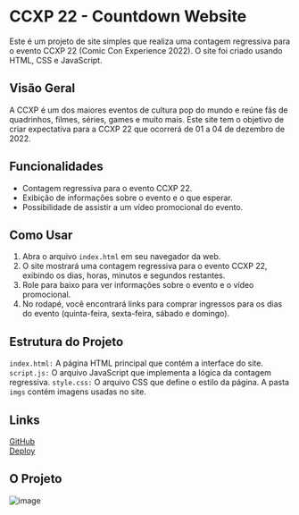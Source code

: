 # CCXP 22 - Countdown Website

Este é um projeto de site simples que realiza uma contagem regressiva para o evento CCXP 22 (Comic Con Experience 2022). O site foi criado usando HTML, CSS e JavaScript.

## Visão Geral

A CCXP é um dos maiores eventos de cultura pop do mundo e reúne fãs de quadrinhos, filmes, séries, games e muito mais. Este site tem o objetivo de criar expectativa para a CCXP 22 que ocorrerá de 01 a 04 de dezembro de 2022.

## Funcionalidades

- Contagem regressiva para o evento CCXP 22.
- Exibição de informações sobre o evento e o que esperar.
- Possibilidade de assistir a um vídeo promocional do evento.

## Como Usar

1. Abra o arquivo `index.html` em seu navegador da web.
2. O site mostrará uma contagem regressiva para o evento CCXP 22, exibindo os dias, horas, minutos e segundos restantes.
3. Role para baixo para ver informações sobre o evento e o vídeo promocional.
4. No rodapé, você encontrará links para comprar ingressos para os dias do evento (quinta-feira, sexta-feira, sábado e domingo).
   
## Estrutura do Projeto

`index.html:` A página HTML principal que contém a interface do site.
`script.js:` O arquivo JavaScript que implementa a lógica da contagem regressiva.
`style.css:` O arquivo CSS que define o estilo da página.
A pasta `imgs` contém imagens usadas no site.

## Links 

[GitHub](https://github.com/manoelarcanjo/CCXP22) <br/>
[Deploy](https://ccxp22dnc.netlify.app/)

## O Projeto

![image](https://github.com/manoelarcanjo/CCXP22/assets/116446206/77ec6ccc-de5e-4c69-9e12-93ea437746c9)
